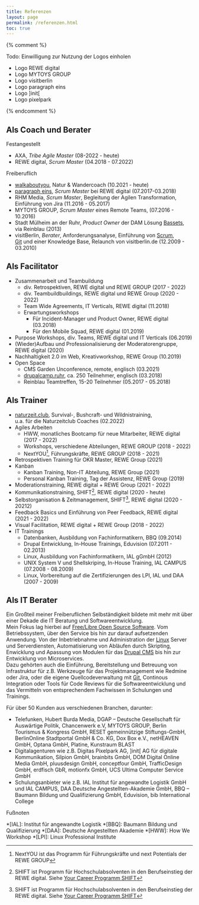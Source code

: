 ```yaml
---
title: Referenzen
layout: page
permalink: /referenzen.html
toc: true
---
```

{% comment %}

Todo: Einwilligung zur Nutzung der Logos einholen

- Logo REWE digital
- Logo MYTOYS GROUP
- Logo visitberlin
- Logo paragraph eins
- Logo ]init\[
- Logo pixelpark

{% endcomment %}

## Als Coach und Berater

Festangestellt
- AXA, *Tribe Agile Master* (08-2022 - heute)
- REWE digital, *Scrum Master* (04.2018 - 07.2022)

Freiberuflich
- [walkaboutyou](https://walkaboutyou.org), 
Natur & Wandercoach (10.2021 - heute)
- [paragraph eins](https://www.paragraph1.de), 
*Scrum Master* bei REWE digital (07.2017-03.2018)
- RHM Media, *Scrum Master*, 
Begleitung der Agilen Transformation,   
Einführung von Jira (11.2016 - 05.2017)
- MYTOYS GROUP, *Scrum Master* eines Remote Teams, (07.2016 - 10.2016)
- Stadt Mülheim an der Ruhr, 
*Product Owner* der DAM Lösung [Bassets](https://www.drupal.org/project/bassets),   
via Reinblau (2013)
- visitBerlin, 
*Berater*, Anforderungsanalyse, Einführung von [Scrum](/tags/scrum/),  
[Git](/tags/git/) und einer Knowledge Base, Relaunch von visitberlin.de (12.2009 - 03.2010)

## Als Facilitator

- Zusammenarbeit und Teambuildung
  - div. Retrospektiven, REWE digital und REWE GROUP (2017 - 2022)
  - div. Teambuildbuildings, REWE digital und REWE Group  (2020 - 2022)
  - Team Wide Agreements, IT Verticals, REWE digital (11.2018)
  - Erwartungsworkshops
     - Für Incident-Manager und Product Owner, REWE digital (03.2018)
     - Für den Mobile Squad, REWE digital (01.2019)
- Purpose Workshops, div. Teams, REWE digital und IT Verticals (06.2019)
- (Wieder)Aufbau und Professionalisierung der Moderatorengruppe, REWE digital (2020)
- Nachhaltigkeit 2.0 im Web, Kreativworkshop, REWE Group (10.2019)
- Open Space 
  - CMS Garden Unconference, remote, englisch (03.2021)
  - [drupalcamp.ruhr](/2018/03/27/ein-experiment-drupalcamp-ruhr-goes-barcamp.html), 
    ca. 250 Teilnehmer, englisch (03.2018)
  - Reinblau Teamtreffen, 15-20 Teilnehmer (05.2017 - 05.2018)

## Als Trainer

- [naturzeit.club](https://naturzeit.club/), Survival-, 
Bushcraft- und Wildnistraining,   
u.a. für die Naturzeitclub Coaches (02.2022)
- Agiles Arbeiten 
  - HWW, monatliches Bootcamp für neue Mitarbeiter, REWE digital (2017 - 2022)
  - Workshops, verschiedene Abteilungen, REWE GROUP (2018 - 2022)
  - NextYOU[^nextyou], Führungskräfte, REWE GROUP (2018 - 2021)
- Retrospektiven Training für OKR Master, REWE Group (2021)
- Kanban
  - Kanban Training, Non-IT Abteilung, REWE Group  (2021)
  - Personal Kanban Training, Tag der Assistenz, REWE Group (2019)
- Moderationstraining, REWE digital + REWE Group (2021 - 2022)
- Kommunikationstraining, SHIFT[^shift], REWE digital (2020 - heute)
- Selbstorganisation & Zeitmanagement, SHIFT[^shift], REWE digital (2020 - 20212) 
- Feedback Basics und Einführung von Peer Feedback, REWE digital  (2021 - 2022)
- Visual Facilitation, REWE digital + REWE Group (2018 - 2022)
- IT Trainings
   - Datenbanken, Ausbildung von Fachinformatikern, BBQ (09.2014)
   - Drupal Entwicklung, In-House Trainings, Eduvision (07.2011 - 02.2013)
   - Linux, Ausbildung von Fachinformatikern, IAL gGmbH (2012)
   - UNIX System V und Shellskriping, In-House Training, IAL CAMPUS (07.2008 - 08.2009)
   - Linux, Vorbereitung auf die Zertifizierungen des LPI, IAL und DAA (2007 - 2009)

## Als IT Berater

Ein Großteil meiner Freiberuflichen Selbständigkeit
bildete mit mehr mit über einer Dekade die IT Beratung und Softwareentwicklung.  
Mein Fokus lag hierbei auf [Free/Libre Open Source Software](/tags/open-source/). 
Vom Betriebssystem, über den Service bis hin zur darauf aufsetzenden Anwendung.
Von der Inbetriebnahme und Administration der [Linux](/tags/linux/) Server und Serverdiensten, 
Automatisierung von Abläufen durch Skripting, 
Enwicklung und Apassung von Modulen für das [Drupal CMS](/tags/drupal/)
bis hin zur Entwicklung von Microservices.    
Dazu gehörten auch die Einführung, Bereitstellung und Betreuung von Infrastruktur 
für z.B. Werkzeuge für das Projektmanagement wie Redmine oder Jira,
oder die eigene Quellcodeverwaltung mit [Git](/tags/git/),
Continous Integration oder Tools für Code Reviews für die Softwareentwicklung
und das Vermitteln von entsprechendem Fachwissen in Schulungen und Trainings.

Für über 50 Kunden aus verschiedenen Branchen, darunter:

- Telefunken, Hubert Burda Media, DGAP – Deutsche Gesellschaft für Auswärtige Politik, Chancenwerk e.V, MYTOYS GROUP, Berlin Tourismus & Kongress GmbH, RESET gemeinnützige Stiftungs-GmbH, BerlinOnline Stadtportal GmbH & Co. KG, Dox Box e.V., netHEAVEN GmbH, Optana GmbH, Platine, Kunstraum BLAST
- Digitalagenturen wie z.B. Digitas Pixelpark AG, ]init[ AG für digitale Kommunikation, Silpion GmbH, brainbits GmbH, DOM Digital Online Media GmbH, pluusdesign GmbH, conceptfour GmbH, TrafficDesign GmbH, erdfisch GbR, motionfx GmbH, UCS Ultima Computer Service GmbH
- Schulungsanbieter wie z.B. IAL Institut für angewandte Logistik GmbH und IAL CAMPUS, DAA Deutsche Angestellten-Akademie GmbH, BBQ – Baumann Bildung und Qualifizierung GmbH, Eduvision, bib International College

Fußnoten

[^nextyou]: NextYOU ist das Programm für Führungskräfte und next Potentials der REWE GROUP
[^shift]: SHIFT ist Programm für Hochschulabsolventen in den Berufseinstieg der REWE digital. Siehe [Your Career Programm SHIFT](https://www.rewe-digital.com/karriere/berufseinsteiger/shift.html)

*[IAL]: Institut für angewandte Logistik
*[BBQ]: Baumann Bildung und Qualifizierung
*[DAA]: Deutsche Angestellten Akademie
*[HWW]: How We Workshop
*[LPI]: Linux Professional Institute
